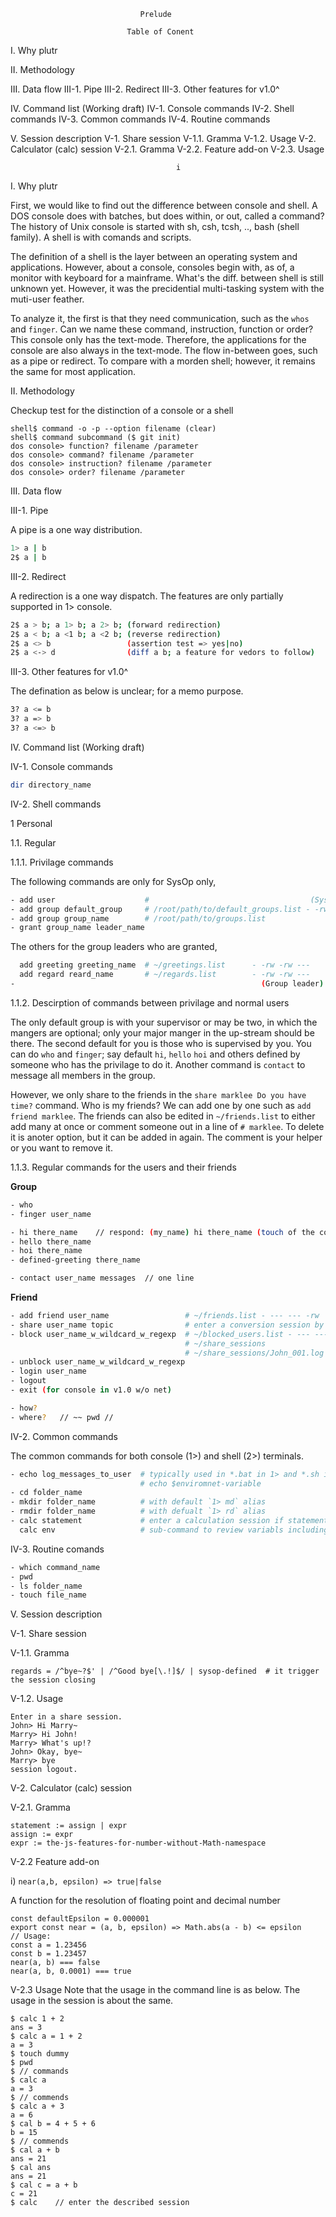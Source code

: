                                  Prelude

                              Table of Conent

  I. Why plutr

  II. Methodology

  III. Data flow
    III-1. Pipe
    III-2. Redirect
    III-3. Other features for v1.0^

  IV. Command list (Working draft)
    IV-1. Console commands
    IV-2. Shell commands
    IV-3. Common commands
    IV-4. Routine commands

  V. Session description
    V-1. Share session
      V-1.1. Gramma
      V-1.2. Usage
    V-2. Calculator (calc) session
      V-2.1. Gramma
      V-2.2. Feature add-on
      V-2.3. Usage

                                         i


I. Why plutr

First, we would like to find out the difference between console and shell.
A DOS console does with batches, but does within, or out, called a command?
The history of Unix console is started with sh, csh, tcsh, .., bash (shell family).
A shell is with comands and scripts.

The definition of a shell is the layer between an operating system and applications.
However, about a console, consoles begin with, as of, a monitor with keyboard for
a mainframe. What's the diff. between shell is still unknown yet. However, it was
the precidential multi-tasking system with the muti-user feather.

To analyze it, the first is that they need communication, such as the `whos` and
`finger`. Can we name these command, instruction, function or order? This console
only has the text-mode. Therefore, the applications for the console are also
always in the text-mode. The flow in-between goes, such as a pipe or redirect.
To compare with a morden shell; however, it remains the same for most application.


II. Methodology

Checkup test for the distinction of a console or a shell
```
shell$ command -o -p --option filename (clear)
shell$ command subcommand ($ git init)
dos console> function? filename /parameter
dos console> command? filename /parameter
dos console> instruction? filename /parameter
dos console> order? filename /parameter
```

III. Data flow

III-1. Pipe

A pipe is a one way distribution.
```sh
1> a | b
2$ a | b
```
III-2. Redirect

A redirection is a one way dispatch.
The features are only partially supported in 1> console.
```sh
2$ a > b; a 1> b; a 2> b; (forward redirection)
2$ a < b; a <1 b; a <2 b; (reverse redirection)
2$ a <> b                 (assertion test => yes|no)
2$ a <-> d                (diff a b; a feature for vedors to follow)
```

III-3. Other features for v1.0^

The defination as below is unclear; for a memo purpose.
```sh
3? a <= b
3? a => b
3? a <=> b
```


IV. Command list (Working draft)

IV-1. Console commands

```sh
dir directory_name
```

IV-2. Shell commands

1 Personal

1.1. Regular

1.1.1. Privilage commands

The following commands are only for SysOp only,

```sh
- add user                    #                                    (SysOp)
- add group default_group     # /root/path/to/default_groups.list - -rw --- ---
- add group group_name        # /root/path/to/groups.list
- grant group_name leader_name
```

The others for the group leaders who are granted,

```sh
  add greeting greeting_name  # ~/greetings.list      - -rw -rw ---
  add regard reard_name       # ~/regards.list        - -rw -rw ---
-                                                       (Group leader)
```

1.1.2. Descirption of commands between privilage and normal users

The only default group is with your supervisor or may be two, in which
the mangers are optional; only your major manger in the up-stream should be
there. The second default for you is those who is supervised by you. You can
do `who` and `finger`; say default `hi`, `hello` `hoi` and others defined by
someone who has the privilage to do it. Another command is  `contact` to
message all members in the group.

However, we only share to the friends in the
`share marklee Do you have time?` command. Who is my friends? We can add one
by one such as `add friend marklee`. The friends can also be edited in
`~/friends.list` to either add many at once or comment someone out in a line
of `# marklee`. To delete it is anoter option, but it can be added in again.
The comment is your helper or you want to remove it.


1.1.3. Regular commands for the users and their friends

**Group**
```sh
- who
- finger user_name

- hi there_name    // respond: (my_name) hi there_name (touch of the contact)
- hello there_name
- hoi there_name
- defined-greeting there_name

- contact user_name messages  // one line
```

**Friend**
```sh
- add friend user_name                 # ~/friends.list - --- --- -rw
- share user_name topic                # enter a conversion session by share()
- block user_name_w_wildcard_w_regexp  # ~/blocked_users.list - --- --- -rw
                                       # ~/share_sessions
                                       # ~/share_sessions/John_001.log
- unblock user_name_w_wildcard_w_regexp
- login user_name
- logout
- exit (for console in v1.0 w/o net)

- how?
- where?   // ~~ pwd //
```


IV-2. Common commands

The common commands for both console (1>) and shell (2>) terminals.
```sh
- echo log_messages_to_user  # typically used in *.bat in 1> and *.sh in 2$
                             # echo $enviromnet-variable
- cd folder_name
- mkdir folder_name          # with default `1> md` alias
- rmdir folder_name          # with defualt `1> rd` alias
- calc statement             # enter a calculation session if statement := ''
  calc env                   # sub-command to review variabls including ans
```


IV-3. Routine comands
```sh
- which command_name
- pwd
- ls folder_name
- touch file_name
```


V. Session description

V-1. Share session

V-1.1. Gramma
```bnf
regards = /^bye~?$' | /^Good bye[\.!]$/ | sysop-defined  # it trigger the session closing
```

V-1.2. Usage
```session
Enter in a share session.
John> Hi Marry~
Marry> Hi John!
Marry> What's up!?
John> Okay, bye~
Marry> bye
session logout.
```


V-2. Calculator (calc) session

V-2.1. Gramma
```bnf
statement := assign | expr
assign := expr
expr := the-js-features-for-number-without-Math-namespace
```

V-2.2 Feature add-on

i) `near(a,b, epsilon) => true|false`

A function for the resolution of floating point and decimal number
```es
const defaultEpsilon = 0.000001
export const near = (a, b, epsilon) => Math.abs(a - b) <= epsilon
// Usage:
const a = 1.23456
const b = 1.23457
near(a, b) === false
near(a, b, 0.0001) === true
```

V-2.3 Usage
Note that the usage in the command line is as below. The usage in the
session is about the same.

```shell
$ calc 1 + 2
ans = 3
$ calc a = 1 + 2
a = 3
$ touch dummy
$ pwd
$ // commands
$ calc a
a = 3
$ // commends
$ calc a + 3
a = 6
$ cal b = 4 + 5 + 6
b = 15
$ // commends
$ cal a + b
ans = 21
$ cal ans
ans = 21
$ cal c = a + b
c = 21
$ calc    // enter the described session
```
